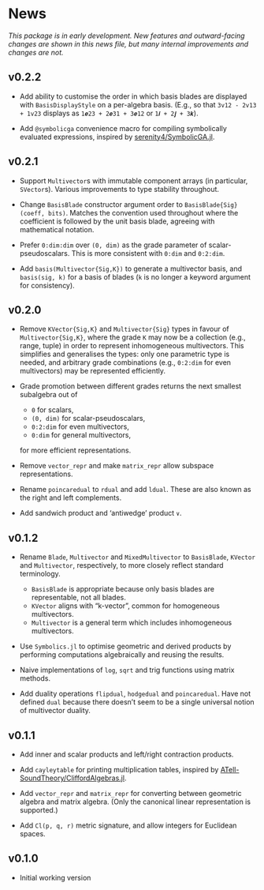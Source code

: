 # News

_This package is in early development. New features and outward-facing changes are shown in this news file, but many internal improvements and changes are not._

## v0.2.2

* Add ability to customise the order in which basis blades are displayed with `BasisDisplayStyle` on a per-algebra basis. (E.g., so that `3v12 - 2v13 + 1v23` displays as `1𝒆23 + 2𝒆31 + 3𝒆12` or `1𝒊 + 2𝒋 + 3𝒌`).

* Add `@symbolicga` convenience macro for compiling symbolically evaluated expressions, inspired by [serenity4/SymbolicGA.jl](https://github.com/serenity4/SymbolicGA.jl).

## v0.2.1

* Support `Multivector`s with immutable component arrays (in particular, `SVector`s).
Various improvements to type stability throughout.

* Change `BasisBlade` constructor argument order to `BasisBlade{Sig}(coeff, bits)`. Matches the convention used throughout where the coefficient is followed by the unit basis blade, agreeing with mathematical notation.

* Prefer `0:dim:dim` over `(0, dim)` as the grade parameter of scalar-pseudoscalars. This is more consistent with `0:dim` and `0:2:dim`.

* Add `basis(Multivector{Sig,K})` to generate a multivector basis, and `basis(sig, k)` for a basis of blades (`k` is no longer a keyword argument for consistency).

## v0.2.0

* Remove `KVector{Sig,K}` and `Multivector{Sig}` types in favour of `Multivector{Sig,K}`, where the grade `K` may now be a collection (e.g., range, tuple) in order to represent inhomogeneous multivectors.
This simplifies and generalises the types: only one parametric type is needed, and arbitrary grade combinations (e.g., `0:2:dim` for even multivectors) may be represented efficiently.

* Grade promotion between different grades returns the next smallest subalgebra out of
   - `0` for scalars,
   - `(0, dim)` for scalar-pseudoscalars,
   - `0:2:dim` for even multivectors,
   - `0:dim` for general multivectors,

	for more efficient representations.

* Remove `vector_repr` and make `matrix_repr` allow subspace representations.

* Rename `poincaredual` to `rdual` and add `ldual`. These are also known as the right and left complements.

* Add sandwich product and ‘antiwedge’ product `∨`.

## v0.1.2

* Rename `Blade`, `Multivector` and `MixedMultivector` to `BasisBlade`, `KVector` and `Multivector`, respectively, to more closely reflect standard terminology.

	- `BasisBlade` is appropriate because only basis blades are representable, not all blades.
	- `KVector` aligns with “k-vector”, common for homogeneous multivectors.
	- `Multivector` is a general term which includes inhomogeneous multivectors.

* Use `Symbolics.jl` to optimise geometric and derived products by performing computations algebraically and reusing the results.

* Naive implementations of `log`, `sqrt` and trig functions using matrix methods.

* Add duality operations `flipdual`, `hodgedual` and `poincaredual`. Have not defined `dual` because there doesn’t seem to be a single universal notion of multivector duality.

## v0.1.1

* Add inner and scalar products and left/right contraction products.

* Add `cayleytable` for printing multiplication tables, inspired by [ATell-SoundTheory/CliffordAlgebras.jl](https://github.com/ATell-SoundTheory/CliffordAlgebras.jl).

* Add `vector_repr` and `matrix_repr` for converting between geometric algebra and matrix algebra. (Only the canonical linear representation is supported.)

* Add `Cl(p, q, r)` metric signature, and allow integers for Euclidean spaces.

## v0.1.0

* Initial working version
